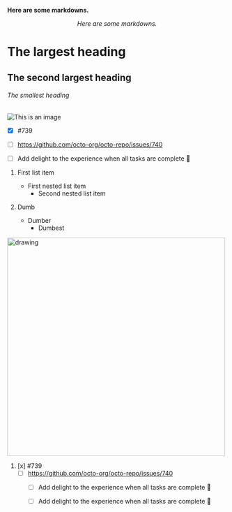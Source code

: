 <div>

<p><b>Here are some markdowns.</b></p>

</div>

<div style="text-align: center;">

*Here are some markdowns.*

</div>

# The largest heading
## The second largest heading
###### The smallest heading

![This is an image](https://myoctocat.com/assets/images/base-octocat.svg)


- [x] #739
- [ ] https://github.com/octo-org/octo-repo/issues/740
- [ ] Add delight to the experience when all tasks are complete :tada:


1. First list item
   - First nested list item
     - Second nested list item

2. Dumb
   -  Dumber
      -  Dumbest


<img src="https://d3t3ozftmdmh3i.cloudfront.net/production/podcast_uploaded_episode/7529921/7529921-1599957944301-5d39c4693f2fb.jpg" alt="drawing" width="500"/>

1. [x] #739
   -  [ ] https://github.com/octo-org/octo-repo/issues/740
      -  [ ] Add delight to the experience when all tasks are complete :tada:
      -  [ ] Add delight to the experience when all tasks are complete :tada:




